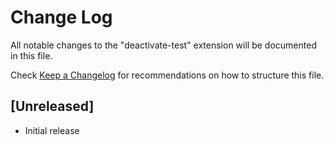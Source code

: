 # Change Log

All notable changes to the "deactivate-test" extension will be documented in this file.

Check [Keep a Changelog](http://keepachangelog.com/) for recommendations on how to structure this file.

## [Unreleased]

- Initial release